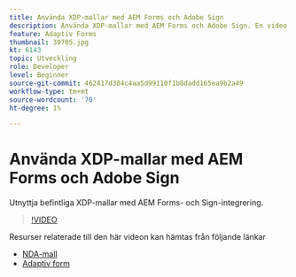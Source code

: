 ```yaml
---
title: Använda XDP-mallar med AEM Forms och Adobe Sign
description: Använda XDP-mallar med AEM Forms och Adobe Sign. En video som detaljerat utnyttjar befintliga XDP-mallar med AEM Forms- och Sign-integrering.
feature: Adaptiv Forms
thumbnail: 39705.jpg
kt: 6143
topic: Utveckling
role: Developer
level: Beginner
source-git-commit: 462417d384c4aa5d99110f1b8dadd165ea9b2a49
workflow-type: tm+mt
source-wordcount: '70'
ht-degree: 1%

---
```


# Använda XDP-mallar med AEM Forms och Adobe Sign

Utnyttja befintliga XDP-mallar med AEM Forms- och Sign-integrering.

>[!VIDEO](https://video.tv.adobe.com/v/39705/?quality=9&learn=on)

Resurser relaterade till den här videon kan hämtas från följande länkar

* [NDA-mall](assets/nda-agreement-xdp-template.zip)
* [Adaptiv form](assets/nda-agreement-af-with-xdp-template.zip)
